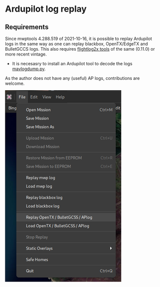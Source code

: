# Ardupilot log replay

## Requirements

Since mwptools 4.288.519 of 2021-10-16, it is possible to replay Ardupilot logs in the same way as one can replay blackbox, OpenTX/EdgeTX and BulletGCCS logs. This also requires [flightlog2x tools](https://github.com/stronnag/bbl2kml) of the same (0.11.0) or more recent vintage.

* It is necesasry to install an Ardupilot tool to decode the logs [mavlogdump.py](https://github.com/ArduPilot/pymavlink).

As the author does not have any (useful) AP logs, contributions are welcome.

![Menu](images/mwp-aplog.png)
